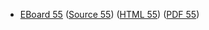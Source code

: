 * [EBoard 55](../eboards/eboard.55.html)
  ([Source 55](../eboards/eboard.55.md))
  ([HTML 55](../eboards/eboard.55.html))
  ([PDF 55](../eboards/eboard.55.pdf))

